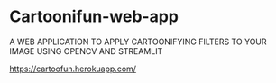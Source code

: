 # Cartoonifun-web-app

A WEB APPLICATION TO APPLY CARTOONIFYING FILTERS TO
YOUR IMAGE USING OPENCV AND STREAMLIT

https://cartoofun.herokuapp.com/
